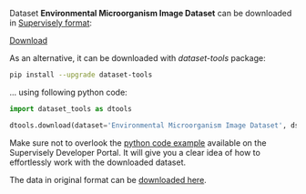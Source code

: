 Dataset **Environmental Microorganism Image Dataset** can be downloaded in [Supervisely format](https://developer.supervisely.com/api-references/supervisely-annotation-json-format):

 [Download](https://assets.supervisely.com/supervisely-supervisely-assets-public/teams_storage/d/D/CE/MOpFP1t7EQktnkiRaV7REGWdWJl5bsZk6tWvFyKArHylM4KCGmjHeHSUzMcxM4Xy6cjSWwSs4aw0dXbcBHnQBFvwzdNb0EPBJU2IZ1f0kcVDFU9XqktgWJbgyffU.tar)

As an alternative, it can be downloaded with *dataset-tools* package:
``` bash
pip install --upgrade dataset-tools
```

... using following python code:
``` python
import dataset_tools as dtools

dtools.download(dataset='Environmental Microorganism Image Dataset', dst_dir='~/dataset-ninja/')
```
Make sure not to overlook the [python code example](https://developer.supervisely.com/getting-started/python-sdk-tutorials/iterate-over-a-local-project) available on the Supervisely Developer Portal. It will give you a clear idea of how to effortlessly work with the downloaded dataset.

The data in original format can be [downloaded here](https://figshare.com/ndownloader/files/31660352).